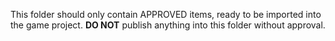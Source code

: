 This folder should only contain APPROVED items, ready to be imported into the game project.
**DO NOT** publish anything into this folder without approval.
